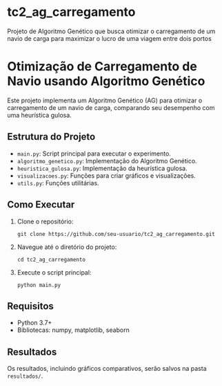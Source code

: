 # tc2_ag_carregamento
Projeto de Algoritmo Genético que busca otimizar o carregamento de um navio de carga para maximizar o lucro de uma viagem entre dois portos

# Otimização de Carregamento de Navio usando Algoritmo Genético

Este projeto implementa um Algoritmo Genético (AG) para otimizar o carregamento de um navio de carga, comparando seu desempenho com uma heurística gulosa.

## Estrutura do Projeto
- `main.py`: Script principal para executar o experimento.
- `algoritmo_genetico.py`: Implementação do Algoritmo Genético.
- `heuristica_gulosa.py`: Implementação da heurística gulosa.
- `visualizacoes.py`: Funções para criar gráficos e visualizações.
- `utils.py`: Funções utilitárias.

## Como Executar
1. Clone o repositório:
   ```
   git clone https://github.com/seu-usuario/tc2_ag_carregamento.git
   ```
2. Navegue até o diretório do projeto:
   ```
   cd tc2_ag_carregamento
   ```
3. Execute o script principal:
   ```
   python main.py
   ```

## Requisitos
- Python 3.7+
- Bibliotecas: numpy, matplotlib, seaborn

## Resultados
Os resultados, incluindo gráficos comparativos, serão salvos na pasta `resultados/`.
